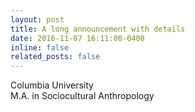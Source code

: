 ```yaml
---
layout: post
title: A long announcement with details
date: 2016-11-07 16:11:00-0400
inline: false
related_posts: false
---
```

Columbia University  
M.A. in Sociocultural Anthropology
